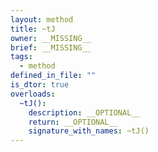 ```yaml
---
layout: method
title: ~tJ
owner: __MISSING__
brief: __MISSING__
tags:
  - method
defined_in_file: ""
is_dtor: true
overloads:
  ~tJ():
    description: __OPTIONAL__
    return: __OPTIONAL__
    signature_with_names: ~tJ()
---
```

